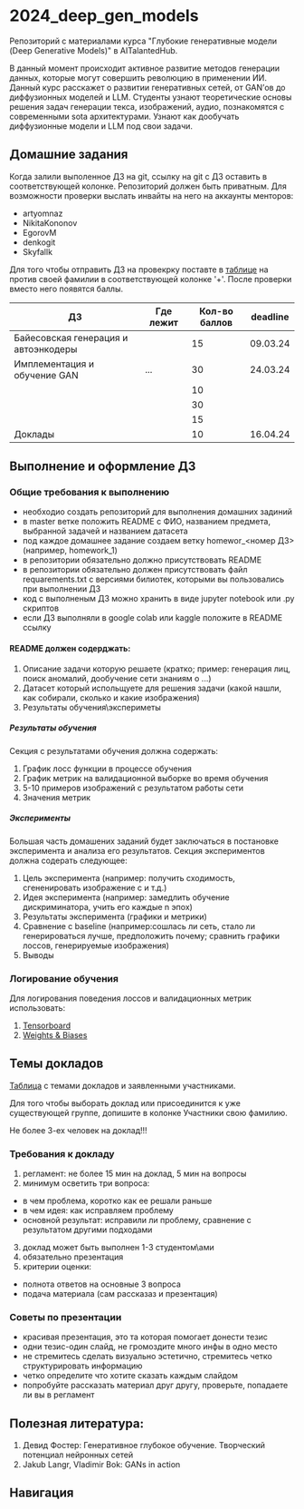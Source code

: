 # 2024_deep_gen_models
Репозиторий с материалами курса "Глубокие генеративные модели (Deep Generative Models)" в AITalantedHub.

В данный момент происходит активное развитие методов генерации данных, которые могут совершить революцию в применении ИИ. Данный курс расскажет о развитии генеративных сетей, от GAN’ов до диффузионных моделей и LLM. Студенты узнают теоретические основы решения задач генерации текса, изображений, аудио, познакомятся с современными sota архитектурами. Узнают как дообучать диффузионные модели и LLM под свои задачи.

## Домашние задания

Когда залили выполенное ДЗ на git, ссылку на git с ДЗ оставить в соответствующей колонке. Репозиторий должен быть приватным. Для возможности проверки выслать инвайты на него на аккаунты менторов:
- artyomnaz
- NikitaKononov
- EgorovM
- denkogit
- Skyfallk

Для того чтобы отправить ДЗ на провекрку поставте в [таблице](https://docs.google.com/spreadsheets/d/1U7xckpo6i3Z0PNCimt8Vhr6vJ_SnA-z385FQaZ_9IKg/edit#gid=0) на против своей фамилии в соответствующей колонке '+'. После проверки вместо него появятся баллы.

| ДЗ | Где лежит | Кол-во баллов |deadline|
| ----------- | ----------- |-----------|-----------|
| Байесовская генерация и автоэнкодеры| |15|09.03.24|
| Имплементация и обучение GAN | ...|30|24.03.24|
| | |10||
| | |30||
| | |15||
| Доклады | |10|16.04.24|


## Выполнение и оформление ДЗ

### Общие требования к выполнению

- необходио создать репозиторий для выполнения домашних задиний
- в master ветке положить README с ФИО, названием предмета, выбранной задачей и названием датасета
- под каждое домашнее задание создаем ветку homewor_<номер ДЗ> (например, homework_1)
- в репозитории обязательно должно присутствовать README
- в репозитории обязательно должен присутствовать файл requarements.txt  с версиями билиотек, которыми вы пользовались при выполнении ДЗ
- код с выполненым ДЗ можно хранить в виде jupyter notebook или .py скриптов
- если ДЗ выполняли в google colab или kaggle положите в README ссылку

#### README должен содерджать:
1. Описание задачи которую решаете (кратко; пример: генерация лиц, поиск аномалий, дообучение сети знаниям о ...)
2. Датасет который испольщуете для решения задачи (какой нашли, как собирали, сколько и какие изображения)
3. Результаты обучения\экспериметы

##### Результаты обучения
Секция с результатами обучения должна содержать:
1. График лосс функции в процессе обучения
2. График метрик на валидационной выборке во время обучения
3. 5-10 примеров изображений с результатом работы сети
4. Значения метрик

##### Эксперименты
Большая часть домашених заданий будет заключаться в постановке эксперимента и анализа его результатов. Секция экспериментов должна содерать следующее:
1. Цель эксперимента (например: получить сходимость, сгененировать изображение с и т.д.)
2. Идея эксперимента (например: замедлить обучение дискриминатора, учить его каждые n эпох)
3. Результаты эксперимента (графики и метрики)
4. Сравнение с baseline (например:сошлась ли сеть, стало ли генерироваться лучше, предположить почему; сравнить графики лоссов, генерируемые изображения)
5. Выводы

### Логирование обучения

Для логирования поведения лоссов и валидационных метрик использовать:

1. [Tensorboard](https://pytorch.org/tutorials/intermediate/tensorboard_tutorial.html)
2. [Weights & Biases](https://docs.wandb.ai/tutorials/pytorch)

## Темы докладов

[Таблица](https://docs.google.com/spreadsheets/d/19WSW79lqwbI0yOtDTVUMyVJt9jdZQSW0E5h5qfTlkWA/edit#gid=0) с темами докладов и заявленными участниками.

Для того чтобы выборать доклад или присоединится к уже существующей группе, допишите в колонке Участники свою фамилию.

Не более 3-ех человек на доклад!!!

### Требования к докладу

1. регламент: не более 15 мин на доклад, 5 мин на вопросы
2. минимум осветить три вопроса:
- в чем проблема, коротко как ее решали раньше
- в чем идея: как исправляем проблему
- основной результат: исправили ли проблему, сравнение с результатом другими подходами
3. доклад может быть выполнен 1-3 студентом\ами
4. обязательно презентация
5. критерии оценки:
- полнота ответов на основные 3 вопроса
- подача материала (сам рассказаз и презентация)

### Советы по презентации
- красивая презентация, это та которая помогает донести тезис
- одни тезис-один слайд, не громоздите много инфы в одно место
- не стремитесь сделать визуально эстетично, стремитесь четко структурировать информацию
- четко определите что хотите сказать каждым слайдом
- попробуйте рассказать материал друг другу, проверьте, попадаете ли вы в регламент

## Полезная литература:
1. Девид Фостер: Генеративное глубокое обучение. Творческий потенциал нейронных сетей
2. Jakub Langr, Vladimir Bok: GANs in action


## Навигация

